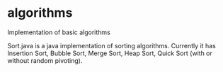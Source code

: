 algorithms
==========

Implementation of basic algorithms

Sort.java is a java implementation of sorting algorithms.
Currently it has Insertion Sort, Bubble Sort, Merge Sort, Heap Sort, Quick Sort (with or without random pivoting).
